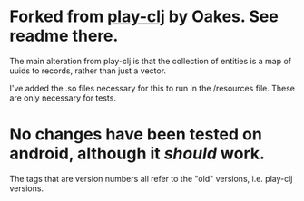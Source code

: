 # Forked from [play-clj](https://github.com/oakes/play-clj) by Oakes. See readme there.

The main alteration from play-clj is that the collection of entities is a map of uuids to records, rather than just a vector.

I've added the .so files necessary for this to run in the /resources file. These are only necessary for tests.


No changes have been tested on android, although it *should* work.
=======
The tags that are version numbers all refer to the "old" versions, i.e. play-clj versions.

